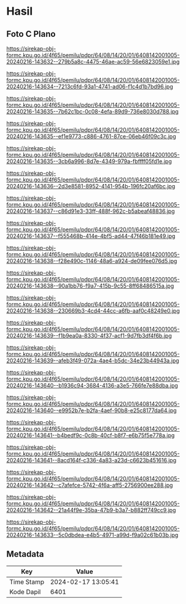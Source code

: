 # Hasil

## Foto C Plano

https://sirekap-obj-formc.kpu.go.id/4f65/pemilu/pdpr/64/08/14/20/01/6408142001005-20240216-143632--279b5a8c-4475-46ae-ac59-56e6823059e1.jpg

https://sirekap-obj-formc.kpu.go.id/4f65/pemilu/pdpr/64/08/14/20/01/6408142001005-20240216-143634--7213c6fd-93a1-4741-ad06-f1c4d1b7bd96.jpg

https://sirekap-obj-formc.kpu.go.id/4f65/pemilu/pdpr/64/08/14/20/01/6408142001005-20240216-143635--7b62c1bc-0c08-4efa-89d9-736e8030d788.jpg

https://sirekap-obj-formc.kpu.go.id/4f65/pemilu/pdpr/64/08/14/20/01/6408142001005-20240216-143635--ef1e9773-c886-4761-87ce-06eb46f09c3c.jpg

https://sirekap-obj-formc.kpu.go.id/4f65/pemilu/pdpr/64/08/14/20/01/6408142001005-20240216-143635--3cb6a996-8d7e-4349-979a-fbffff05fd1e.jpg

https://sirekap-obj-formc.kpu.go.id/4f65/pemilu/pdpr/64/08/14/20/01/6408142001005-20240216-143636--2d3e8581-8952-4141-954b-196fc20af6bc.jpg

https://sirekap-obj-formc.kpu.go.id/4f65/pemilu/pdpr/64/08/14/20/01/6408142001005-20240216-143637--c86d91e3-33ff-488f-962c-b5abeaf48836.jpg

https://sirekap-obj-formc.kpu.go.id/4f65/pemilu/pdpr/64/08/14/20/01/6408142001005-20240216-143637--f555468b-414e-4bf5-ad44-47f46b181e49.jpg

https://sirekap-obj-formc.kpu.go.id/4f65/pemilu/pdpr/64/08/14/20/01/6408142001005-20240216-143638--f28e490c-1146-48a6-a924-de09fee076d5.jpg

https://sirekap-obj-formc.kpu.go.id/4f65/pemilu/pdpr/64/08/14/20/01/6408142001005-20240216-143638--90a1bb76-f9a7-415b-9c55-8ff68486515a.jpg

https://sirekap-obj-formc.kpu.go.id/4f65/pemilu/pdpr/64/08/14/20/01/6408142001005-20240216-143638--230669b3-4cd4-44cc-a6fb-aaf0c48249e0.jpg

https://sirekap-obj-formc.kpu.go.id/4f65/pemilu/pdpr/64/08/14/20/01/6408142001005-20240216-143639--f1b9ea0a-8330-4f37-acf1-9d7fb3df4f6b.jpg

https://sirekap-obj-formc.kpu.go.id/4f65/pemilu/pdpr/64/08/14/20/01/6408142001005-20240216-143639--afeb3f49-072a-4ae4-b5dc-34e23b44943a.jpg

https://sirekap-obj-formc.kpu.go.id/4f65/pemilu/pdpr/64/08/14/20/01/6408142001005-20240216-143640--b1936c94-3684-4136-a3e5-766fe7e88dba.jpg

https://sirekap-obj-formc.kpu.go.id/4f65/pemilu/pdpr/64/08/14/20/01/6408142001005-20240216-143640--e9952b7e-b2fa-4aef-90b8-e25c8177da64.jpg

https://sirekap-obj-formc.kpu.go.id/4f65/pemilu/pdpr/64/08/14/20/01/6408142001005-20240216-143641--b4bedf9c-0c8b-40cf-b8f7-e6b75f5e778a.jpg

https://sirekap-obj-formc.kpu.go.id/4f65/pemilu/pdpr/64/08/14/20/01/6408142001005-20240216-143641--8acd164f-c336-4a83-a23d-c6623b451616.jpg

https://sirekap-obj-formc.kpu.go.id/4f65/pemilu/pdpr/64/08/14/20/01/6408142001005-20240216-143642--c7afefce-5742-4f6a-aff5-2756900ee288.jpg

https://sirekap-obj-formc.kpu.go.id/4f65/pemilu/pdpr/64/08/14/20/01/6408142001005-20240216-143642--21a44f9e-35ba-47b9-b3a7-b882ff749cc9.jpg

https://sirekap-obj-formc.kpu.go.id/4f65/pemilu/pdpr/64/08/14/20/01/6408142001005-20240216-143633--5c0dbdea-e4b5-4971-a99d-f9a02c61b03b.jpg


## Metadata

| Key        | Value               |
| ---------- | ------------------- |
| Time Stamp | 2024-02-17 13:05:41 |
| Kode Dapil | 6401                |



